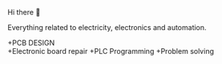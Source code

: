 Hi there 👋

Everything related to electricity, electronics and automation.

+PCB DESIGN  
+Electronic board repair
+PLC Programming
+Problem solving
